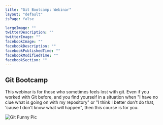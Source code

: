 ```yaml
---
title: "Git Bootcamp: Webinar"
layout: "default"
isPage: false

largeImage: ""
twitterDescription: ""
twitterImage: ""
facebookImage: ""
facebookDescription: ""
facebookPublishedTime: ""
facebookModifiedTime: ""
facebookSection: ""
---
```


Git Bootcamp
--------

This webinar is for those who sometimes feels lost with git. Even if you worked with Git before, and you find yourself in a situation when "I have no clue what is going on with my repository" or "I think I better don't do that, 'cause I don't know what will happen", then this course is for you.

![Git Funny Pic](/img/courses/git-funny-pic.jpg)